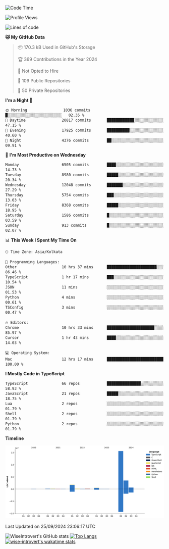 <!--START_SECTION:waka-->
![Code Time](http://img.shields.io/badge/Code%20Time-1%2C633%20hrs%2027%20mins-blue)

![Profile Views](http://img.shields.io/badge/Profile%20Views-3-blue)

![Lines of code](https://img.shields.io/badge/From%20Hello%20World%20I%27ve%20Written-22.7%20million%20lines%20of%20code-blue)

**🐱 My GitHub Data** 

> 📦 170.3 kB Used in GitHub's Storage 
 > 
> 🏆 369 Contributions in the Year 2024
 > 
> 🚫 Not Opted to Hire
 > 
> 📜 109 Public Repositories 
 > 
> 🔑 50 Private Repositories 
 > 
**I'm a Night 🦉** 

```text
🌞 Morning                1036 commits        █░░░░░░░░░░░░░░░░░░░░░░░░   02.35 % 
🌆 Daytime                20817 commits       ████████████░░░░░░░░░░░░░   47.15 % 
🌃 Evening                17925 commits       ██████████░░░░░░░░░░░░░░░   40.60 % 
🌙 Night                  4376 commits        ██░░░░░░░░░░░░░░░░░░░░░░░   09.91 % 
```
📅 **I'm Most Productive on Wednesday** 

```text
Monday                   6505 commits        ████░░░░░░░░░░░░░░░░░░░░░   14.73 % 
Tuesday                  8980 commits        █████░░░░░░░░░░░░░░░░░░░░   20.34 % 
Wednesday                12048 commits       ███████░░░░░░░░░░░░░░░░░░   27.29 % 
Thursday                 5754 commits        ███░░░░░░░░░░░░░░░░░░░░░░   13.03 % 
Friday                   8368 commits        █████░░░░░░░░░░░░░░░░░░░░   18.95 % 
Saturday                 1586 commits        █░░░░░░░░░░░░░░░░░░░░░░░░   03.59 % 
Sunday                   913 commits         █░░░░░░░░░░░░░░░░░░░░░░░░   02.07 % 
```


📊 **This Week I Spent My Time On** 

```text
🕑︎ Time Zone: Asia/Kolkata

💬 Programming Languages: 
Other                    10 hrs 37 mins      ██████████████████████░░░   86.46 % 
TypeScript               1 hr 17 mins        ███░░░░░░░░░░░░░░░░░░░░░░   10.54 % 
JSON                     11 mins             ░░░░░░░░░░░░░░░░░░░░░░░░░   01.53 % 
Python                   4 mins              ░░░░░░░░░░░░░░░░░░░░░░░░░   00.61 % 
TSConfig                 3 mins              ░░░░░░░░░░░░░░░░░░░░░░░░░   00.47 % 

🔥 Editors: 
Chrome                   10 hrs 33 mins      █████████████████████░░░░   85.97 % 
Cursor                   1 hr 43 mins        ████░░░░░░░░░░░░░░░░░░░░░   14.03 % 

💻 Operating System: 
Mac                      12 hrs 17 mins      █████████████████████████   100.00 % 
```

**I Mostly Code in TypeScript** 

```text
TypeScript               66 repos            ███████████████░░░░░░░░░░   58.93 % 
JavaScript               21 repos            █████░░░░░░░░░░░░░░░░░░░░   18.75 % 
Lua                      2 repos             ░░░░░░░░░░░░░░░░░░░░░░░░░   01.79 % 
Shell                    2 repos             ░░░░░░░░░░░░░░░░░░░░░░░░░   01.79 % 
Python                   2 repos             ░░░░░░░░░░░░░░░░░░░░░░░░░   01.79 % 
```



**Timeline**

![Lines of Code chart](https://raw.githubusercontent.com/wise-introvert/wise-introvert/master/assets/bar_graph.png)


 Last Updated on 25/09/2024 23:06:17 UTC
<!--END_SECTION:waka-->

![WiseIntrovert's GitHub stats](https://github-readme-stats.vercel.app/api?username=wise-introvert&count_private=true&show_icons=true)
[![Top Langs](https://github-readme-stats.vercel.app/api/top-langs/?username=wise-introvert&langs_count=10)](https://github.com/anuraghazra/github-readme-stats)
[![wise-introvert's wakatime stats](https://github-readme-stats.vercel.app/api/wakatime?username=wiseintrovert)](https://github.com/anuraghazra/github-readme-stats)
